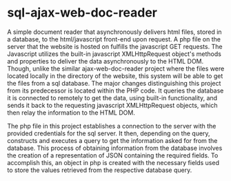 sql-ajax-web-doc-reader
=======================

A simple document reader that asynchronously delivers html files, stored in a database, to the html/javascript front-end upon request. A php file on the server that the website is hosted on fulfills the javascript GET requests. The Javascript utilizes the built-in javascript XMLHttpRequest object's methods and properties to deliver the data asynchronously to the HTML DOM. Though, unlike the similar ajax-web-doc-reader project where the files were located locally in the directory of the website, this system will be able to get the files from a sql database. The major changes distinguishing this project from its predecessor is located within the PHP code. It queries the database it is connected to remotely to get the data, using built-in functionality, and sends it back to the requesting javascript XMLHttpRequest objects, which then relay the information to the HTML DOM.  

The php file in this project establishes a connection to the server with the provided credentials for the sql server. It then, depending on the query, constructs and executes a query to get the information asked for from the database. This process of obtaining information from the database involves the creation of a representation of JSON containing the required fields. To accomplish this, an object in php is created with the necessary fields used to store the values retrieved from the respective database query. 

